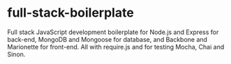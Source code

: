 full-stack-boilerplate
======================

Full stack JavaScript development boilerplate for Node.js and Express for back-end, MongoDB and Mongoose for database, and Backbone and Marionette for front-end. All with require.js and for testing Mocha, Chai and Sinon.
